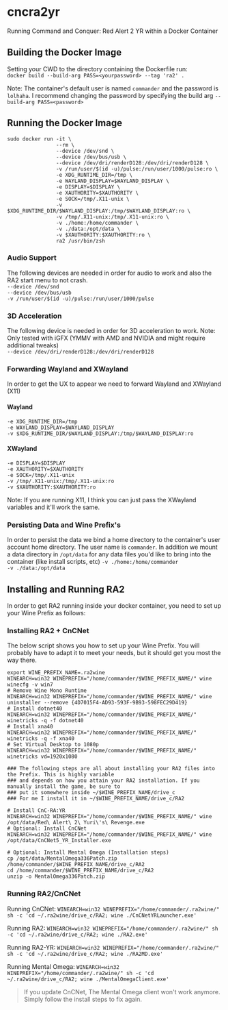 # cncra2yr
Running Command and Conquer: Red Alert 2 YR within a Docker Container

## Building the Docker Image
Setting your CWD to the directory containing the Dockerfile run:  
`docker build --build-arg PASS=<yourpassword> --tag 'ra2' .`

Note: The container's default user is named `commander` and the password is `lolhaha`. I recommend changing the password by specifying the build arg `--build-arg PASS=<password>`

## Running the Docker Image
```shell
sudo docker run -it \
                --rm \
                --device /dev/snd \
                --device /dev/bus/usb \
                --device /dev/dri/renderD128:/dev/dri/renderD128 \
                -v /run/user/$(id -u)/pulse:/run/user/1000/pulse:ro \
                -e XDG_RUNTIME_DIR=/tmp \
                -e WAYLAND_DISPLAY=$WAYLAND_DISPLAY \
                -e DISPLAY=$DISPLAY \
                -e XAUTHORITY=$XAUTHORITY \
                -e SOCK=/tmp/.X11-unix \
                -v $XDG_RUNTIME_DIR/$WAYLAND_DISPLAY:/tmp/$WAYLAND_DISPLAY:ro \
                -v /tmp/.X11-unix:/tmp/.X11-unix:ro \
                -v ./home:/home/commander \
                -v ./data:/opt/data \
                -v $XAUTHORITY:$XAUTHORITY:ro \
                ra2 /usr/bin/zsh
```

### Audio Support
The following devices are needed in order for audio to work and also the RA2 start menu to not crash.  
`--device /dev/snd`  
`--device /dev/bus/usb`  
`-v /run/user/$(id -u)/pulse:/run/user/1000/pulse`

### 3D Acceleration
The following device is needed in order for 3D acceleration to work. Note: Only tested with iGFX (YMMV with AMD and NVIDIA and might require additional tweaks)  
`--device /dev/dri/renderD128:/dev/dri/renderD128`

### Forwarding Wayland and XWayland
In order to get the UX to appear we need to forward Wayland and XWayland (X11)

#### Wayland
`-e XDG_RUNTIME_DIR=/tmp`  
`-e WAYLAND_DISPLAY=$WAYLAND_DISPLAY`  
`-v $XDG_RUNTIME_DIR/$WAYLAND_DISPLAY:/tmp/$WAYLAND_DISPLAY:ro`

#### XWayland
`-e DISPLAY=$DISPLAY`  
`-e XAUTHORITY=$XAUTHORITY`  
`-e SOCK=/tmp/.X11-unix`  
`-v /tmp/.X11-unix:/tmp/.X11-unix:ro`  
`-v $XAUTHORITY:$XAUTHORITY:ro`

Note: If you are running X11, I think you can just pass the XWayland variables and it'll work the same.

### Persisting Data and Wine Prefix's
In order to persist the data we bind a home directory to the container's user account home directory. The user name is `commander`. In addition we mount a data directory in `/opt/data` for any data files you'd like to bring into the container (like install scripts, etc)
`-v ./home:/home/commander`  
`-v ./data:/opt/data `

## Installing and Running RA2
In order to get RA2 running inside your docker container, you need to set up your Wine Prefix as follows:

### Installing RA2 + CnCNet
The below script shows you how to set up your Wine Prefix. You will probably have to adapt it to meet your needs, but it should get you most the way there.
```shell
export WINE_PREFIX_NAME=.ra2wine
WINEARCH=win32 WINEPREFIX="/home/commander/$WINE_PREFIX_NAME/" wine winecfg -v win7
# Remove Wine Mono Runtime
WINEARCH=win32 WINEPREFIX="/home/commander/$WINE_PREFIX_NAME/" wine uninstaller --remove {4D7015F4-AD93-593F-9B93-598FEC29D419}
# Install dotnet40
WINEARCH=win32 WINEPREFIX="/home/commander/$WINE_PREFIX_NAME/" winetricks -q -f dotnet40
# Install xna40
WINEARCH=win32 WINEPREFIX="/home/commander/$WINE_PREFIX_NAME/" winetricks -q -f xna40
# Set Virtual Desktop to 1080p
WINEARCH=win32 WINEPREFIX="/home/commander/$WINE_PREFIX_NAME/" winetricks vd=1920x1080

### The following steps are all about installing your RA2 files into the Prefix. This is highly variable
### and depends on how you attain your RA2 installation. If you manually install the game, be sure to 
### put it somewhere inside ~/$WINE_PREFIX_NAME/drive_c
### For me I install it in ~/$WINE_PREFIX_NAME/drive_c/RA2

# Install CnC-RA:YR
WINEARCH=win32 WINEPREFIX="/home/commander/$WINE_PREFIX_NAME/" wine /opt/data/Red\ Alert\ 2\ Yuri\'s\ Revenge.exe
# Optional: Install CnCNet
WINEARCH=win32 WINEPREFIX="/home/commander/$WINE_PREFIX_NAME/" wine /opt/data/CnCNet5_YR_Installer.exe

# Optional: Install Mental Omega (Installation steps)
cp /opt/data/MentalOmega336Patch.zip /home/commander/$WINE_PREFIX_NAME/drive_c/RA2
cd /home/commander/$WINE_PREFIX_NAME/drive_c/RA2
unzip -o MentalOmega336Patch.zip
```

### Running RA2/CnCNet
Running CnCNet:
`WINEARCH=win32 WINEPREFIX="/home/commander/.ra2wine/" sh -c 'cd ~/.ra2wine/drive_c/RA2; wine ./CnCNetYRLauncher.exe'`

Running RA2:
`WINEARCH=win32 WINEPREFIX="/home/commander/.ra2wine/" sh -c 'cd ~/.ra2wine/drive_c/RA2; wine ./RA2.exe'`

Running RA2-YR:
`WINEARCH=win32 WINEPREFIX="/home/commander/.ra2wine/" sh -c 'cd ~/.ra2wine/drive_c/RA2; wine ./RA2MD.exe'`

Running Mental Omega:
`WINEARCH=win32 WINEPREFIX="/home/commander/.ra2wine/" sh -c 'cd ~/.ra2wine/drive_c/RA2; wine ./MentalOmegaClient.exe'`

> If you update CnCNet, The Mental Omega client won't work anymore. Simply follow the install steps to fix again.